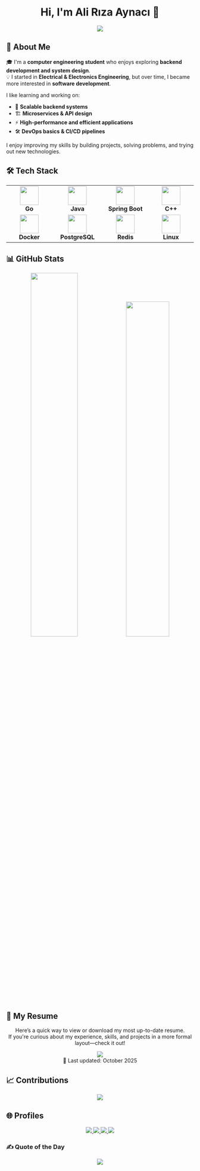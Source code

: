 <h1 align="center">Hi, I'm Ali Rıza Aynacı 👋</h1>
<p align="center">
  <img src="https://readme-typing-svg.herokuapp.com?font=Fira+Code&weight=600&size=22&pause=1000&color=FFD700&center=true&vCenter=true&width=600&height=60&lines=Backend+Developer+|+Software+Engineer;Curious+about+Algorithms+and+System+Design" />
</p>


## 🚀 About Me
🎓 I'm a **computer engineering student** who enjoys exploring **backend development and system design**.  
💡 I started in **Electrical & Electronics Engineering**, but over time, I became more interested in **software development**.  

I like learning and working on:
- 🚀 **Scalable backend systems**
- 🏗 **Microservices & API design**
- ⚡ **High-performance and efficient applications**
- 🛠 **DevOps basics & CI/CD pipelines**  

I enjoy improving my skills by building projects, solving problems, and trying out new technologies.

## 🛠 Tech Stack

<div align="center">

<table>
  <tr>
    <td align="center" width="130">
      <img src="https://skillicons.dev/icons?i=go" width="50" /><br><b>Go</b>
    </td>
    <td align="center" width="130">
      <img src="https://skillicons.dev/icons?i=java" width="50" /><br><b>Java</b>
    </td>
    <td align="center" width="130">
      <img src="https://skillicons.dev/icons?i=spring" width="50" /><br><b>Spring Boot</b>
    </td>
    <td align="center" width="130">
      <img src="https://skillicons.dev/icons?i=cpp" width="50" /><br><b>C++</b>
    </td>
  </tr>
  <tr>
    <td align="center" width="130">
      <img src="https://skillicons.dev/icons?i=docker" width="50" /><br><b>Docker</b>
    </td>
    <td align="center" width="130">
      <img src="https://skillicons.dev/icons?i=postgres" width="50" /><br><b>PostgreSQL</b>
    </td>
    <td align="center" width="130">
      <img src="https://skillicons.dev/icons?i=redis" width="50" /><br><b>Redis</b>
    </td>
    <td align="center" width="130">
      <img src="https://skillicons.dev/icons?i=linux" width="50" /><br><b>Linux</b>
    </td>
  </tr>
</table>

</div>


## 📊 GitHub Stats
<div align="center">
  <img src="https://github-readme-stats.vercel.app/api/top-langs/?username=AliRizaAynaci&layout=compact&theme=tokyonight&hide_border=true" width="50%" />
  <img src="https://github-readme-streak-stats.herokuapp.com/?user=AliRizaAynaci&theme=tokyonight&hide_border=true" width="48%" />
</div>
</div>


## 📄 My Resume 

<p align="center">
  Here’s a quick way to view or download my most up-to-date resume.
  <br />
  If you're curious about my experience, skills, and projects in a more formal layout—check it out!
</p>

<p align="center">
  <a href="https://github.com/AliRizaAynaci/AliRizaAynaci/raw/main/AliRizaAynaciResume.pdf" target="_blank">
    <img src="https://img.shields.io/badge/Download%20Resume-%23121011?style=for-the-badge&logo=adobeacrobatreader&logoColor=white" />
  </a>
  </br>
  📌 Last updated: October 2025
</p>

## 📈 Contributions

<p align="center">
  <img src="https://github-readme-activity-graph.vercel.app/graph?username=AliRizaAynaci&theme=github-dark&hide_border=true" />
</p>



## 🌐 Profiles
<p align="center">
  <a href="https://linkedin.com/in/alirizaaynaci">
    <img src="https://img.shields.io/badge/LinkedIn-%230077B5.svg?style=for-the-badge&logo=linkedin&logoColor=white" />
  </a>
  <a href="https://medium.com/@aynacialiriza">
    <img src="https://img.shields.io/badge/Medium-12100E?style=for-the-badge&logo=medium&logoColor=white" />
  </a>
  <a href="https://leetcode.com/u/AliRiza/">
    <img src="https://img.shields.io/badge/LeetCode-%23FFA116.svg?style=for-the-badge&logo=leetcode&logoColor=white" />
  </a>
  <a href="https://github.com/AliRizaAynaci">
    <img src="https://img.shields.io/badge/GitHub-%23121011.svg?style=for-the-badge&logo=github&logoColor=white" />
  </a>
</p>


### ✍️ Quote of the Day
<p align="center">
  <img src="https://quotes-github-readme.vercel.app/api?type=horizontal&theme=tokyonight" />
</p>
